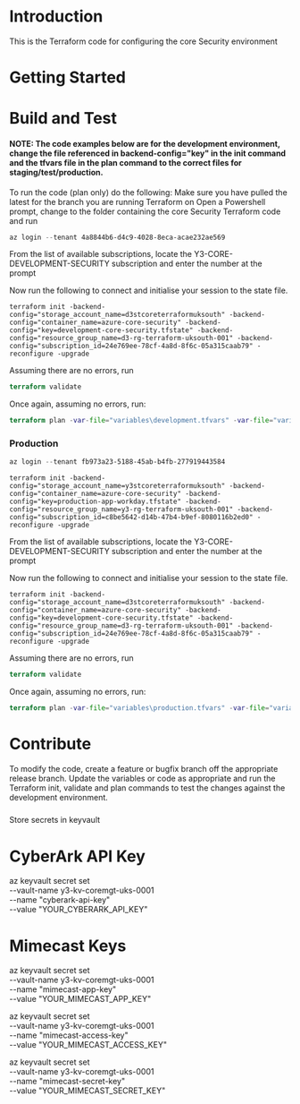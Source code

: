 # Introduction

This is the Terraform code for configuring the core Security environment

# Getting Started

# Build and Test

#### NOTE: The code examples below are for the development environment, change the file referenced in backend-config="key" in the init command and the tfvars file in the plan command to the correct files for staging/test/production.

To run the code (plan only) do the following:
Make sure you have pulled the latest for the branch you are running Terraform on
Open a Powershell prompt, change to the folder containing the core Security Terraform code and run

```PowerShell
az login --tenant 4a8844b6-d4c9-4028-8eca-acae232ae569
```

From the list of available subscriptions, locate the Y3-CORE-DEVELOPMENT-SECURITY subscription and enter the number at the prompt

Now run the following to connect and initialise your session to the state file.

```
terraform init -backend-config="storage_account_name=d3stcoreterraformuksouth" -backend-config="container_name=azure-core-security" -backend-config="key=development-core-security.tfstate" -backend-config="resource_group_name=d3-rg-terraform-uksouth-001" -backend-config="subscription_id=24e769ee-78cf-4a8d-8f6c-05a315caab79" -reconfigure -upgrade
```

Assuming there are no errors, run

```terraform
terraform validate
```

Once again, assuming no errors, run:

```terraform
terraform plan -var-file="variables\development.tfvars" -var-file="variables\terraform.tfvars"
```

### Production
```PowerShell
az login --tenant fb973a23-5188-45ab-b4fb-277919443584
```

```
terraform init -backend-config="storage_account_name=y3stcoreterraformuksouth" -backend-config="container_name=azure-core-security" -backend-config="key=production-app-workday.tfstate" -backend-config="resource_group_name=y3-rg-terraform-uksouth-001" -backend-config="subscription_id=c8be5642-d14b-47b4-b9ef-8080116b2ed0" -reconfigure -upgrade
```

From the list of available subscriptions, locate the Y3-CORE-DEVELOPMENT-SECURITY subscription and enter the number at the prompt

Now run the following to connect and initialise your session to the state file.

```
terraform init -backend-config="storage_account_name=d3stcoreterraformuksouth" -backend-config="container_name=azure-core-security" -backend-config="key=development-core-security.tfstate" -backend-config="resource_group_name=d3-rg-terraform-uksouth-001" -backend-config="subscription_id=24e769ee-78cf-4a8d-8f6c-05a315caab79" -reconfigure -upgrade
```
Assuming there are no errors, run

```terraform
terraform validate
```

Once again, assuming no errors, run:

```terraform
terraform plan -var-file="variables\production.tfvars" -var-file="variables\terraform.tfvars"
```

# Contribute

To modify the code, create a feature or bugfix branch off the appropriate release branch. Update the variables or code as appropriate and run the Terraform init, validate and plan commands to test the changes against the development environment.


#####
Store secrets in keyvault

# CyberArk API Key
az keyvault secret set \
  --vault-name y3-kv-coremgt-uks-0001 \
  --name "cyberark-api-key" \
  --value "YOUR_CYBERARK_API_KEY"

# Mimecast Keys 
az keyvault secret set \
  --vault-name y3-kv-coremgt-uks-0001 \
  --name "mimecast-app-key" \
  --value "YOUR_MIMECAST_APP_KEY"

az keyvault secret set \
  --vault-name y3-kv-coremgt-uks-0001 \
  --name "mimecast-access-key" \
  --value "YOUR_MIMECAST_ACCESS_KEY"

az keyvault secret set \
  --vault-name y3-kv-coremgt-uks-0001 \
  --name "mimecast-secret-key" \
  --value "YOUR_MIMECAST_SECRET_KEY"